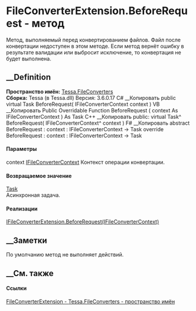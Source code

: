 # FileConverterExtension.BeforeRequest - метод
Метод, выполняемый перед конвертированием файлов. Файл после конвертации
недоступен в этом методе. Если метод вернёт ошибку в результате валидации или
выбросит исключение, то конвертация не будет выполнена.
## __Definition
 **Пространство имён:** [Tessa.FileConverters](N_Tessa_FileConverters.htm)  
 **Сборка:** Tessa (в Tessa.dll) Версия: 3.6.0.17
C# __Копировать
     public virtual Task BeforeRequest(
    	IFileConverterContext context
    )
VB __Копировать
     Public Overridable Function BeforeRequest ( 
    	context As IFileConverterContext
    ) As Task
C++ __Копировать
     public:
    virtual Task^ BeforeRequest(
    	IFileConverterContext^ context
    )
F# __Копировать
     abstract BeforeRequest : 
            context : IFileConverterContext -> Task 
    override BeforeRequest : 
            context : IFileConverterContext -> Task 
#### Параметры
context
[IFileConverterContext](T_Tessa_FileConverters_IFileConverterContext.htm)
    Контекст операции конвертации.
#### Возвращаемое значение
[Task](https://learn.microsoft.com/dotnet/api/system.threading.tasks.task)  
Асинхронная задача.
#### Реализации
[IFileConverterExtension.BeforeRequest(IFileConverterContext)](M_Tessa_FileConverters_IFileConverterExtension_BeforeRequest.htm)  
##  __Заметки
По умолчанию метод не выполняет действий.
##  __См. также
#### Ссылки
[FileConverterExtension - ](T_Tessa_FileConverters_FileConverterExtension.htm)
[Tessa.FileConverters - пространство имён](N_Tessa_FileConverters.htm)
